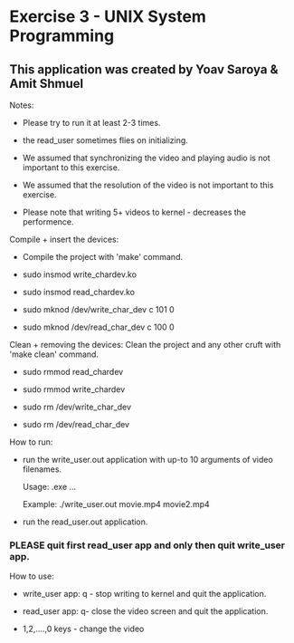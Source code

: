 # Exercise 3 - UNIX System Programming 

## This application was created by Yoav Saroya & Amit Shmuel 

Notes:
	
- Please try to run it at least 2-3 times. 
- the read_user sometimes flies on initializing.
	
- We assumed that synchronizing the video and playing audio is not important to this exercise.
	
- We assumed that the resolution of the video is not important to this exercise.
	
- Please note that writing 5+ videos to kernel - decreases the performence.
	


Compile + insert the devices:
	
- Compile the project with 'make' command.
	
- sudo insmod write_chardev.ko
	
- sudo insmod read_chardev.ko
	
- sudo mknod /dev/write_char_dev c 101 0
	
- sudo mknod /dev/read_char_dev c 100 0
	


Clean + removing the devices:
	Clean the project and any other cruft with 'make clean' command.
	
- sudo rmmod read_chardev
	
- sudo rmmod write_chardev
	
- sudo rm /dev/write_char_dev
	
- sudo rm /dev/read_char_dev
	


How to run:
	
- run the write_user.out application with up-to 10 arguments of video filenames.
	   
  Usage: .exe <video1> <video2>... <video10>
	   
  Example: ./write_user.out movie.mp4 movie2.mp4
	
- run the read_user.out application.
	

### PLEASE quit first read_user app and only then quit write_user app.
	
	


How to use:

	
- write_user app:
 q - stop writing to kernel and quit the application.

	
- read_user app:
  q- close the video screen and quit the application.
		
- 1,2,....,0 keys - change the video
